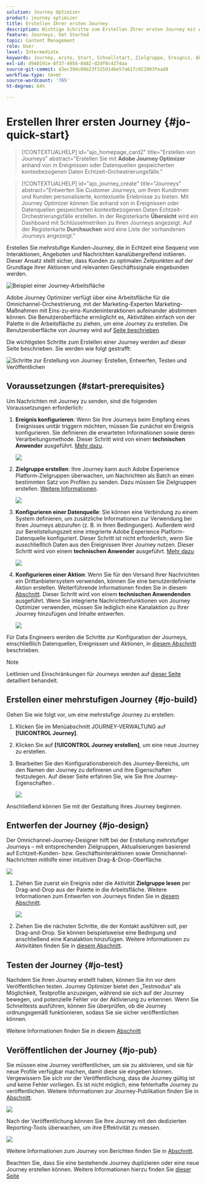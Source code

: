 ```yaml
---
solution: Journey Optimizer
product: journey optimizer
title: Erstellen Ihrer ersten Journey
description: Wichtige Schritte zum Erstellen Ihrer ersten Journey mit Adobe Journey Optimizer
feature: Journeys, Get Started
topic: Content Management
role: User
level: Intermediate
keywords: Journey, erste, Start, Schnellstart, Zielgruppe, Ereignis, Aktion
exl-id: d940191e-8f37-4956-8482-d2df0c4274aa
source-git-commit: d3ec39dc08b23f315914be57a617c921903fead8
workflow-type: tm+mt
source-wordcount: '765'
ht-degree: 64%

---
```


# Erstellen Ihrer ersten Journey {#jo-quick-start}

>[!CONTEXTUALHELP]
>id="ajo_homepage_card2"
>title="Erstellen von Journeys"
>abstract="Erstellen Sie mit **Adobe Journey Optimizer** anhand von in Ereignissen oder Datenquellen gespeicherten kontexbezogenen Daten Echtzeit-Orchestrierungsfälle."

>[!CONTEXTUALHELP]
>id="ajo_journey_create"
>title="Journeys"
>abstract="Entwerfen Sie Customer Journeys, um Ihren Kundinnen und Kunden personalisierte, kontextuelle Erlebnisse zu bieten. Mit Journey Optimizer können Sie anhand von in Ereignissen oder Datenquellen gespeicherten kontextbezogenen Daten Echtzeit-Orchestrierungsfälle erstellen. In der Registerkarte **Übersicht** wird ein Dashboard mit Schlüsselmetriken zu Ihren Journeys angezeigt. Auf der Registerkarte **Durchsuchen** wird eine Liste der vorhandenen Journeys angezeigt."

Erstellen Sie mehrstufige Kunden-Journey, die in Echtzeit eine Sequenz von Interaktionen, Angeboten und Nachrichten kanalübergreifend initiieren. Dieser Ansatz stellt sicher, dass Kunden zu optimalen Zeitpunkten auf der Grundlage ihrer Aktionen und relevanten Geschäftssignale eingebunden werden.

![Beispiel einer Journey-Arbeitsfläche](assets/journey38.png)

Adobe Journey Optimizer verfügt über eine Arbeitsfläche für die Omnichannel-Orchestrierung, mit der Marketing-Experten Marketing-Maßnahmen mit Eins-zu-eins-Kundeninteraktionen aufeinander abstimmen können. Die Benutzeroberfläche ermöglicht es, Aktivitäten einfach von der Palette in die Arbeitsfläche zu ziehen, um eine Journey zu erstellen. Die Benutzeroberfläche von Journey wird auf [ Seite beschrieben](journey-ui.md).

Die wichtigsten Schritte zum Erstellen einer Journey werden auf dieser Seite beschrieben. Sie werden wie folgt gestrafft:

![Schritte zur Erstellung von Journey: Erstellen, Entwerfen, Testen und Veröffentlichen](assets/journey-creation-process.png)


## Voraussetzungen {#start-prerequisites}

Um Nachrichten mit Journey zu senden, sind die folgenden Voraussetzungen erforderlich:

1. **Ereignis konfigurieren**: Wenn Sie Ihre Journeys beim Empfang eines Ereignisses unitär triggern möchten, müssen Sie zunächst ein Ereignis konfigurieren. Sie definieren die erwarteten Informationen sowie deren Verarbeitungsmethode. Dieser Schritt wird von einem **technischen Anwender** ausgeführt. [Mehr dazu](../event/about-events.md).

   ![](assets/jo-event7bis.png)

1. **Zielgruppe erstellen**: Ihre Journey kann auch Adobe Experience Platform-Zielgruppen überwachen, um Nachrichten als Batch an einen bestimmten Satz von Profilen zu senden. Dazu müssen Sie Zielgruppen erstellen. [Weitere Informationen](../audience/about-audiences.md).

   ![](assets/segment2.png)

1. **Konfigurieren einer Datenquelle**: Sie können eine Verbindung zu einem System definieren, um zusätzliche Informationen zur Verwendung bei Ihren Journeys abzurufen (z. B. in Ihren Bedingungen). Außerdem wird zur Bereitstellungszeit eine integrierte Adobe Experience Platform-Datenquelle konfiguriert. Dieser Schritt ist nicht erforderlich, wenn Sie ausschließlich Daten aus den Ereignissen Ihrer Journey nutzen. Dieser Schritt wird von einem **technischen Anwender** ausgeführt. [Mehr dazu](../datasource/about-data-sources.md)

   ![](assets/jo-datasource.png)

1. **Konfigurieren einer Aktion**: Wenn Sie für den Versand Ihrer Nachrichten ein Drittanbietersystem verwenden, können Sie eine benutzerdefinierte Aktion erstellen. Weiterführende Informationen finden Sie in diesem [Abschnitt](../action/action.md). Dieser Schritt wird von einem **technischen Anwendenden** ausgeführt. Wenn Sie integrierte Nachrichtenfunktionen von Journey Optimizer verwenden, müssen Sie lediglich eine Kanalaktion zu Ihrer Journey hinzufügen und Inhalte entwerfen.

   ![](assets/custom2.png)



Für Data Engineers werden die Schritte zur Konfiguration der Journeys, einschließlich Datenquellen, Ereignissen und Aktionen, in [diesem Abschnitt](../configuration/about-data-sources-events-actions.md) beschrieben.


>[!NOTE]
>
>Leitlinien und Einschränkungen für Journeys werden auf [dieser Seite](../start/guardrails.md) detailliert behandelt.

## Erstellen einer mehrstufigen Journey {#jo-build}

Gehen Sie wie folgt vor, um eine mehrstufige Journey zu erstellen:

1. Klicken Sie im Menüabschnitt JOURNEY-VERWALTUNG auf **[!UICONTROL Journey]**.

1. Klicken Sie auf **[!UICONTROL Journey erstellen]**, um eine neue Journey zu erstellen.

1. Bearbeiten Sie den Konfigurationsbereich des Journey-Bereichs, um den Namen der Journey zu definieren und ihre Eigenschaften festzulegen. Auf dieser Seite erfahren Sie, wie Sie Ihre Journey-Eigenschaften [](journey-properties.md).

   ![](assets/jo-properties.png)

Anschließend können Sie mit der Gestaltung Ihres Journey beginnen.

## Entwerfen der Journey {#jo-design}

Der Omnichannel-Journey-Designer hilft bei der Erstellung mehrstufiger Journeys – mit entsprechenden Zielgruppen, Aktualisierungen basierend auf Echtzeit-Kunden- bzw. Geschäftsinteraktionen sowie Omnichannel-Nachrichten mithilfe einer intuitiven Drag-&amp;-Drop-Oberfläche.

![](assets/journey38.png)

1. Ziehen Sie zuerst ein Ereignis oder die Aktivität **Zielgruppe lesen** per Drag-and-Drop aus der Palette in die Arbeitsfläche. Weitere Informationen zum Entwerfen von Journeys finden Sie in [diesem Abschnitt](using-the-journey-designer.md).

   ![](assets/read-segment.png)

1. Ziehen Sie die nächsten Schritte, die der Kontakt ausführen soll, per Drag-and-Drop. Sie können beispielsweise eine Bedingung und anschließend eine Kanalaktion hinzufügen. Weitere Informationen zu Aktivitäten finden Sie in [diesem Abschnitt](about-journey-activities.md).

## Testen der Journey {#jo-test}

Nachdem Sie Ihren Journey erstellt haben, können Sie ihn vor dem Veröffentlichen testen. Journey Optimizer bietet den „Testmodus“ als Möglichkeit, Testprofile anzuzeigen, während sie sich auf der Journey bewegen, und potenzielle Fehler vor der Aktivierung zu erkennen. Wenn Sie Schnelltests ausführen, können Sie überprüfen, ob die Journey ordnungsgemäß funktionieren, sodass Sie sie sicher veröffentlichen können.

Weitere Informationen finden Sie in diesem [Abschnitt](testing-the-journey.md)

## Veröffentlichen der Journey {#jo-pub}

Sie müssen eine Journey veröffentlichen, um sie zu aktivieren, und sie für neue Profile verfügbar machen, damit diese sie eingeben können. Vergewissern Sie sich vor der Veröffentlichung, dass die Journey gültig ist und keine Fehler vorliegen. Es ist nicht möglich, eine fehlerhafte Journey zu veröffentlichen. Weitere Informationen zur Journey-Publikation finden Sie in [Abschnitt](publishing-the-journey.md).

![](assets/jo-journeyuc2_32bis.png)

Nach der Veröffentlichung können Sie Ihre Journey mit den dedizierten Reporting-Tools überwachen, um ihre Effektivität zu messen.

![](assets/jo-dynamic_report_journey_12.png)

Weitere Informationen zum Journey von Berichten finden Sie in [Abschnitt](../reports/live-report.md).

Beachten Sie, dass Sie eine bestehende Journey duplizieren oder eine neue Journey erstellen können. Weitere Informationen hierzu finden Sie [ dieser Seite](journey-ui.md)